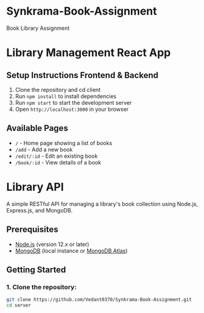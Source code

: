 # Synkrama-Book-Assignment
Book Library Assignment
# Library Management React App

## Setup Instructions Frontend & Backend

1. Clone the repository and cd client
2. Run `npm install` to install dependencies
3. Run `npm start` to start the development server
4. Open `http://localhost:3000` in your browser

## Available Pages
- `/` - Home page showing a list of books
- `/add` - Add a new book
- `/edit/:id` - Edit an existing book
- `/book/:id` - View details of a book

# Library API

A simple RESTful API for managing a library's book collection using Node.js, Express.js, and MongoDB.

## Prerequisites

- [Node.js](https://nodejs.org/en/) (version 12.x or later)
- [MongoDB](https://www.mongodb.com/try/download/community) (local instance or [MongoDB Atlas](https://www.mongodb.com/cloud/atlas))

## Getting Started

### 1. Clone the repository:

```bash
git clone https://github.com/Vedant0370/Synkrama-Book-Assignment.git
cd server


